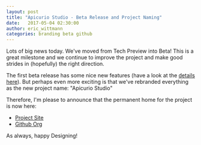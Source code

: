 ```yaml
---
layout: post
title: "Apicurio Studio - Beta Release and Project Naming"
date:   2017-05-04 02:30:00
author: eric_wittmann
categories: branding beta github
---
```


Lots of big news today.  We've moved from Tech Preview into Beta!  This is a
great milestone and we continue to improve the project and make good strides
in (hopefully) the right direction.

The first beta release has some nice new features (have a look at the 
[details here](https://github.com/Apicurio/apicurio-studio/releases/tag/v0.1.0)).
But perhaps even more exciting is that we've rebranded everything as the
new project name:  "Apicurio Studio"

Therefore, I'm please to announce that the permanent home for the project 
is now here:

* [Project Site](http://www.apicur.io/)
* [Github Org](https://github.com/Apicurio)

As always, happy Designing!
